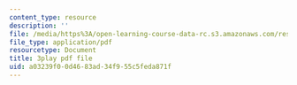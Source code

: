```yaml
---
content_type: resource
description: ''
file: /media/https%3A/open-learning-course-data-rc.s3.amazonaws.com/res-6-012-introduction-to-probability-spring-2018/a03239f00d4683ad34f955c5feda871f_SgM16HNeC3o.pdf
file_type: application/pdf
resourcetype: Document
title: 3play pdf file
uid: a03239f0-0d46-83ad-34f9-55c5feda871f
---
```

